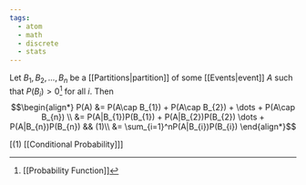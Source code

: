 ```yaml
---
tags:
  - atom
  - math
  - discrete
  - stats
---
```

Let $B_{1},B_{2},\dots,B_{n}$ be a [[Partitions|partition]] of some [[Events|event]] $A$ such that $P(B_{i}) > 0$[^1] for all $i$. Then
$$\begin{align*}
	P(A) &= P(A\cap B_{1}) + P(A\cap B_{2}) + \dots + P(A\cap B_{n})   \\
	&= P(A|B_{1})P(B_{1}) + P(A|B_{2})P(B_{2}) \dots + P(A|B_{n})P(B_{n}) && (1)\\
	&= \sum_{i=1}^nP(A|B_{i})P(B_{i})
\end{align*}$$

\[(1) [[Conditional Probability]]\]

[^1]: [[Probability Function]]
